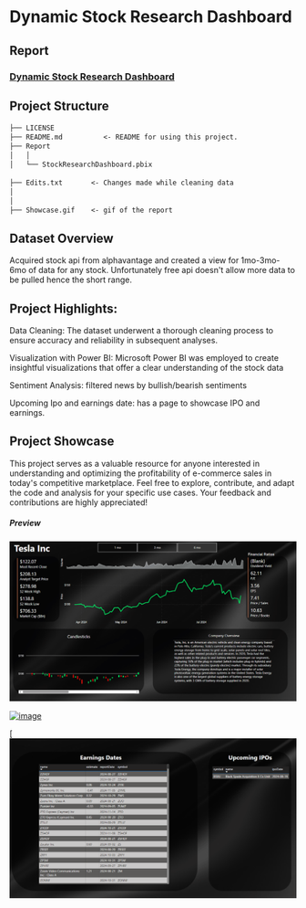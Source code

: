 # Dynamic Stock Research Dashboard
## Report
### [Dynamic Stock Research Dashboard](https://github.com/ttu700/Stock-Research-Dashboard/blob/main/Stock%20Research%20Dashboard/StockResearchDashboard.pbix)

## Project Structure
    ├── LICENSE
    ├── README.md          <- README for using this project.
    ├── Report           
    │   │
    │   └── StockResearchDashboard.pbix     

    ├── Edits.txt       <- Changes made while cleaning data
    │   
    │   
    ├── Showcase.gif    <- gif of the report
        
## Dataset Overview

Acquired stock api from alphavantage and created a view for 1mo-3mo-6mo of data for any stock. Unfortunately free api doesn't allow more data to be pulled hence the short range. 

## Project Highlights:

Data Cleaning: The dataset underwent a thorough cleaning process to ensure accuracy and reliability in subsequent analyses.

Visualization with Power BI: Microsoft Power BI was employed to create insightful visualizations that offer a clear understanding of the stock data

Sentiment Analysis: filtered news by bullish/bearish sentiments

Upcoming Ipo and earnings date: has a page to showcase IPO and earnings.

## Project Showcase

This project serves as a valuable resource for anyone interested in understanding and optimizing the profitability of e-commerce sales in today's competitive marketplace. Feel free to explore, contribute, and adapt the code and analysis for your specific use cases. Your feedback and contributions are highly appreciated!

##### Preview
![image](https://github.com/ttu700/Stock-Research-Dashboard/blob/main/Stock%20Research%20Dashboard/stockshowcase.gif)

[![image](https://github.com/user-attachments/assets/b4a8f2e3-6278-4c2e-968a-a3d554828a43)](https://github.com/ttu700/Stock-Research-Dashboard/blob/main/Stock%20Research%20Dashboard/stocknewsshowcase.gif)

[![image](https://github.com/ttu700/Stock-Research-Dashboard/blob/main/Stock%20Research%20Dashboard/ipoandearningssshowcase.gif)

